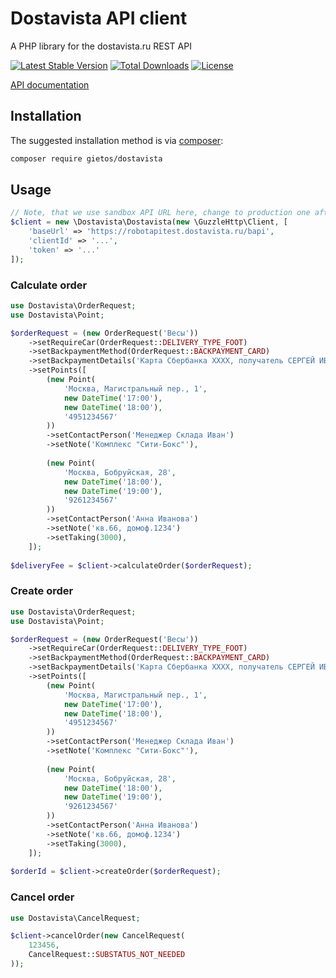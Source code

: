 Dostavista API client
=====================

A PHP library for the dostavista.ru REST API

[![Latest Stable Version](https://poser.pugx.org/gietos/dostavista/version)](https://packagist.org/packages/gietos/dostavista)
[![Total Downloads](https://poser.pugx.org/gietos/dostavista/downloads)](https://packagist.org/packages/gietos/dostavista)
[![License](https://poser.pugx.org/gietos/dostavista/license)](https://packagist.org/packages/gietos/dostavista)

[API documentation](https://docs.google.com/document/d/1-yjBzfkI9Zb44kkQB_rMcq5pNeLThyD6YbvXR9wl7IY/edit?usp=sharing)

## Installation

The suggested installation method is via [composer](https://getcomposer.org/):

```sh
composer require gietos/dostavista
```

## Usage

```php
// Note, that we use sandbox API URL here, change to production one after tests 
$client = new \Dostavista\Dostavista(new \GuzzleHttp\Client, [
    'baseUrl' => 'https://robotapitest.dostavista.ru/bapi',
    'clientId' => '...',
    'token' => '...'
]);
```

### Calculate order

```php
use Dostavista\OrderRequest;
use Dostavista\Point;

$orderRequest = (new OrderRequest('Весы'))
    ->setRequireCar(OrderRequest::DELIVERY_TYPE_FOOT)
    ->setBackpaymentMethod(OrderRequest::BACKPAYMENT_CARD)
    ->setBackpaymentDetails('Карта Сбербанка XXXX, получатель СЕРГЕЙ ИВАНОВИЧ П')
    ->setPoints([
        (new Point(
            'Москва, Магистральный пер., 1',
            new DateTime('17:00'),
            new DateTime('18:00'),
            '4951234567'
        ))
        ->setContactPerson('Менеджер Склада Иван')
        ->setNote('Комплекс "Сити-Бокс"'),
        
        (new Point(
            'Москва, Бобруйская, 28',
            new DateTime('18:00'),
            new DateTime('19:00'),
            '9261234567'
        ))
        ->setContactPerson('Анна Иванова')
        ->setNote('кв.66, домоф.1234')
        ->setTaking(3000),
    ]);
    
$deliveryFee = $client->calculateOrder($orderRequest);
```

### Create order

```php
use Dostavista\OrderRequest;
use Dostavista\Point;

$orderRequest = (new OrderRequest('Весы'))
    ->setRequireCar(OrderRequest::DELIVERY_TYPE_FOOT)
    ->setBackpaymentMethod(OrderRequest::BACKPAYMENT_CARD)
    ->setBackpaymentDetails('Карта Сбербанка XXXX, получатель СЕРГЕЙ ИВАНОВИЧ П')
    ->setPoints([
        (new Point(
            'Москва, Магистральный пер., 1',
            new DateTime('17:00'),
            new DateTime('18:00'),
            '4951234567'
        ))
        ->setContactPerson('Менеджер Склада Иван')
        ->setNote('Комплекс "Сити-Бокс"'),
        
        (new Point(
            'Москва, Бобруйская, 28',
            new DateTime('18:00'),
            new DateTime('19:00'),
            '9261234567'
        ))
        ->setContactPerson('Анна Иванова')
        ->setNote('кв.66, домоф.1234')
        ->setTaking(3000),
    ]);
    
$orderId = $client->createOrder($orderRequest);
```

### Cancel order

```php
use Dostavista\CancelRequest;

$client->cancelOrder(new CancelRequest(
    123456,
    CancelRequest::SUBSTATUS_NOT_NEEDED
));
```
